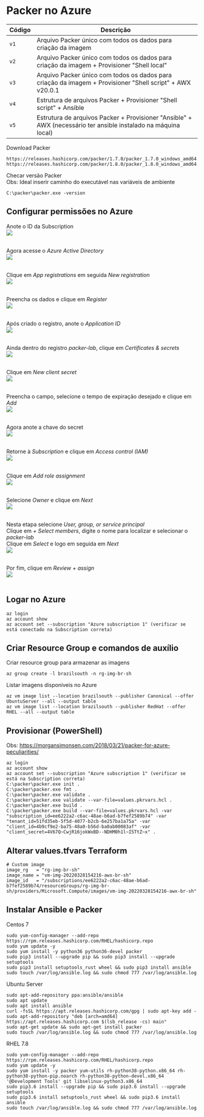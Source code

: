 # Packer no Azure

|Código    |Descrição|
|-------------|-----------|
|`v1`| Arquivo Packer único com todos os dados para criação da imagem
|`v2`| Arquivo Packer único com todos os dados para criação da imagem + Provisioner "Shell local"
|`v3`| Arquivo Packer único com todos os dados para criação da imagem + Provisioner "Shell script" + AWX v20.0.1
|`v4`| Estrutura de arquivos Packer + Provisioner "Shell script" + Ansible
|`v5`| Estrutura de arquivos Packer + Provisioner "Ansible" + AWX (necessário ter ansible instalado na máquina local)

Download Packer<br>
```
https://releases.hashicorp.com/packer/1.7.0/packer_1.7.0_windows_amd64.zip
https://releases.hashicorp.com/packer/1.8.0/packer_1.8.0_windows_amd64.zip
```

Checar versão Packer<br>
Obs: Ideal inserir caminho do executável nas variáveis de ambiente<br>
```
C:\packer\packer.exe -version
```

## Configurar permissões no Azure
Anote o ID da Subscription<br>
<kbd>
    <img src="https://github.com/fabiokerber/Packer/blob/main/1.zbx_awx_sh/img/210320221411.png">
</kbd>
<br />
<br />

Agora acesse o *Azure Active Directory*<br>
<kbd>
    <img src="https://github.com/fabiokerber/Packer/blob/main/1.zbx_awx_sh/img/210320221412.png">
</kbd>
<br />
<br />

Clique em *App registrations* em seguida *New registration*<br>
<kbd>
    <img src="https://github.com/fabiokerber/Packer/blob/main/1.zbx_awx_sh/img/210320221413.png">
</kbd>
<br />
<br />

Preencha os dados e clique em *Register*<br>
<kbd>
    <img src="https://github.com/fabiokerber/Packer/blob/main/1.zbx_awx_sh/img/210320221414.png">
</kbd>
<br />
<br />

Após criado o registro, anote o *Application ID*<br>
<kbd>
    <img src="https://github.com/fabiokerber/Packer/blob/main/1.zbx_awx_sh/img/210320221415.png">
</kbd>
<br />
<br />

Ainda dentro do registro *packer-lab*, clique em *Certificates & secrets*<br>
<kbd>
    <img src="https://github.com/fabiokerber/Packer/blob/main/1.zbx_awx_sh/img/210320221416.png">
</kbd>
<br />
<br />

Clique em *New client secret*<br>
<kbd>
    <img src="https://github.com/fabiokerber/Packer/blob/main/1.zbx_awx_sh/img/210320221417.png">
</kbd>
<br />
<br />

Preencha o campo, selecione o tempo de expiração desejado e clique em *Add*<br>
<kbd>
    <img src="https://github.com/fabiokerber/Packer/blob/main/1.zbx_awx_sh/img/210320221418.png">
</kbd>
<br />
<br />

Agora anote a chave do secret<br>
<kbd>
    <img src="https://github.com/fabiokerber/Packer/blob/main/1.zbx_awx_sh/img/210320221419.png">
</kbd>
<br />
<br />

Retorne à *Subscription* e clique em *Access control (IAM)*<br>
<kbd>
    <img src="https://github.com/fabiokerber/Packer/blob/main/1.zbx_awx_sh/img/210320221432.png">
</kbd>
<br />
<br />

Clique em *Add role assignment*<br>
<kbd>
    <img src="https://github.com/fabiokerber/Packer/blob/main/1.zbx_awx_sh/img/210320221433.png">
</kbd>
<br />
<br />

Selecione *Owner* e clique em *Next*<br>
<kbd>
    <img src="https://github.com/fabiokerber/Packer/blob/main/1.zbx_awx_sh/img/210320221434.png">
</kbd>
<br />
<br />

Nesta etapa selecione *User, group, or service principal*<br>
Clique em *+ Select members*, digite o nome para localizar e selecionar o *packer-lab*<br>
Clique em *Select* e logo em seguida em *Next*<br>
<kbd>
    <img src="https://github.com/fabiokerber/Packer/blob/main/1.zbx_awx_sh/img/210320221435.png">
</kbd>
<br />
<br />

Por fim, clique em *Review + assign*<br>
<kbd>
    <img src="https://github.com/fabiokerber/Packer/blob/main/1.zbx_awx_sh/img/210320221436.png">
</kbd>
<br />
<br />

## Logar no Azure
```
az login
az account show
az account set --subscription "Azure subscription 1" (verificar se está conectado na Subscription correta)
```

## Criar Resource Group e comandos de auxílio
Criar resource group para armazenar as imagens
```
az group create -l brazilsouth -n rg-img-br-sh
```

Listar imagens disponíveis no Azure
```
az vm image list --location brazilsouth --publisher Canonical --offer UbuntuServer --all --output table
az vm image list --location brazilsouth --publisher RedHat --offer RHEL --all --output table
```

## Provisionar (PowerShell)
Obs: https://morgansimonsen.com/2018/03/21/packer-for-azure-peculiarities/<br>
```
az login
az account show
az account set --subscription "Azure subscription 1" (verificar se está na Subscription correta)
C:\packer\packer.exe init .
C:\packer\packer.exe fmt .
C:\packer\packer.exe validate .
C:\packer\packer.exe validate --var-file=values.pkrvars.hcl .
C:\packer\packer.exe build .
C:\packer\packer.exe build --var-file=values.pkrvars.hcl -var "subscription_id=ee6222a2-c6ac-48ae-b6ad-b7fef2589b74" -var "tenant_id=51fd35eb-5f5d-4077-b2cb-6e257ba1a75a" -var "client_id=4b9cf9e2-ba75-48a0-b56d-ba0ab00083af" -var "client_secret=4V67Q~CwjR16jokWxBD--NDHM0h1l~I5TtZ~x" .
```

## Alterar values.tfvars Terraform
```
# Custom image
image_rg   = "rg-img-br-sh"
image_name = "vm-img-20220328154216-awx-br-sh"
image_id   = "/subscriptions/ee6222a2-c6ac-48ae-b6ad-b7fef2589b74/resourceGroups/rg-img-br-sh/providers/Microsoft.Compute/images/vm-img-20220328154216-awx-br-sh"
```

## Instalar Ansible e Packer
Centos 7
```
sudo yum-config-manager --add-repo https://rpm.releases.hashicorp.com/RHEL/hashicorp.repo
sudo yum update -y
sudo yum install -y python36 python36-devel packer
sudo pip3 install --upgrade pip && sudo pip3 install --upgrade setuptools
sudo pip3 install setuptools_rust wheel && sudo pip3 install ansible
sudo touch /var/log/ansible.log && sudo chmod 777 /var/log/ansible.log
```

Ubuntu Server
```
sudo apt-add-repository ppa:ansible/ansible
sudo apt update
sudo apt install ansible
curl -fsSL https://apt.releases.hashicorp.com/gpg | sudo apt-key add -
sudo apt-add-repository "deb [arch=amd64] https://apt.releases.hashicorp.com $(lsb_release -cs) main"
sudo apt-get update && sudo apt-get install packer
sudo touch /var/log/ansible.log && sudo chmod 777 /var/log/ansible.log
```

RHEL 7.8
```
sudo yum-config-manager --add-repo https://rpm.releases.hashicorp.com/RHEL/hashicorp.repo
sudo yum update -y
sudo yum install -y packer yum-utils rh-python38-python.x86_64 rh-python38-python-pip.noarch rh-python38-python-devel.x86_64 '@Development Tools' git libselinux-python3.x86_64
sudo pip3.6 install --upgrade pip && sudo pip3.6 install --upgrade setuptools
sudo pip3.6 install setuptools_rust wheel && sudo pip3.6 install ansible
sudo touch /var/log/ansible.log && sudo chmod 777 /var/log/ansible.log
```